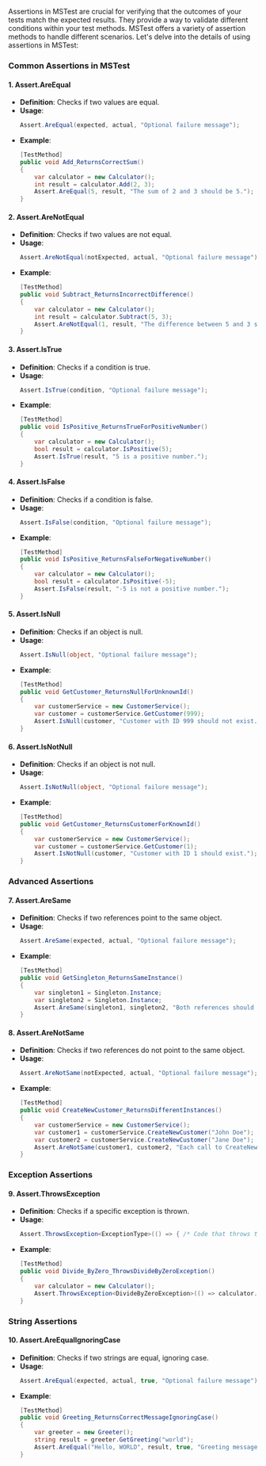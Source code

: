 Assertions in MSTest are crucial for verifying that the outcomes of your tests match the expected results. They provide a way to validate different conditions within your test methods. MSTest offers a variety of assertion methods to handle different scenarios. Let's delve into the details of using assertions in MSTest:

### Common Assertions in MSTest

#### 1. Assert.AreEqual
- **Definition**: Checks if two values are equal.
- **Usage**:
  ```csharp
  Assert.AreEqual(expected, actual, "Optional failure message");
  ```
- **Example**:
  ```csharp
  [TestMethod]
  public void Add_ReturnsCorrectSum()
  {
      var calculator = new Calculator();
      int result = calculator.Add(2, 3);
      Assert.AreEqual(5, result, "The sum of 2 and 3 should be 5.");
  }
  ```

#### 2. Assert.AreNotEqual
- **Definition**: Checks if two values are not equal.
- **Usage**:
  ```csharp
  Assert.AreNotEqual(notExpected, actual, "Optional failure message");
  ```
- **Example**:
  ```csharp
  [TestMethod]
  public void Subtract_ReturnsIncorrectDifference()
  {
      var calculator = new Calculator();
      int result = calculator.Subtract(5, 3);
      Assert.AreNotEqual(1, result, "The difference between 5 and 3 should not be 1.");
  }
  ```

#### 3. Assert.IsTrue
- **Definition**: Checks if a condition is true.
- **Usage**:
  ```csharp
  Assert.IsTrue(condition, "Optional failure message");
  ```
- **Example**:
  ```csharp
  [TestMethod]
  public void IsPositive_ReturnsTrueForPositiveNumber()
  {
      var calculator = new Calculator();
      bool result = calculator.IsPositive(5);
      Assert.IsTrue(result, "5 is a positive number.");
  }
  ```

#### 4. Assert.IsFalse
- **Definition**: Checks if a condition is false.
- **Usage**:
  ```csharp
  Assert.IsFalse(condition, "Optional failure message");
  ```
- **Example**:
  ```csharp
  [TestMethod]
  public void IsPositive_ReturnsFalseForNegativeNumber()
  {
      var calculator = new Calculator();
      bool result = calculator.IsPositive(-5);
      Assert.IsFalse(result, "-5 is not a positive number.");
  }
  ```

#### 5. Assert.IsNull
- **Definition**: Checks if an object is null.
- **Usage**:
  ```csharp
  Assert.IsNull(object, "Optional failure message");
  ```
- **Example**:
  ```csharp
  [TestMethod]
  public void GetCustomer_ReturnsNullForUnknownId()
  {
      var customerService = new CustomerService();
      var customer = customerService.GetCustomer(999);
      Assert.IsNull(customer, "Customer with ID 999 should not exist.");
  }
  ```

#### 6. Assert.IsNotNull
- **Definition**: Checks if an object is not null.
- **Usage**:
  ```csharp
  Assert.IsNotNull(object, "Optional failure message");
  ```
- **Example**:
  ```csharp
  [TestMethod]
  public void GetCustomer_ReturnsCustomerForKnownId()
  {
      var customerService = new CustomerService();
      var customer = customerService.GetCustomer(1);
      Assert.IsNotNull(customer, "Customer with ID 1 should exist.");
  }
  ```

### Advanced Assertions

#### 7. Assert.AreSame
- **Definition**: Checks if two references point to the same object.
- **Usage**:
  ```csharp
  Assert.AreSame(expected, actual, "Optional failure message");
  ```
- **Example**:
  ```csharp
  [TestMethod]
  public void GetSingleton_ReturnsSameInstance()
  {
      var singleton1 = Singleton.Instance;
      var singleton2 = Singleton.Instance;
      Assert.AreSame(singleton1, singleton2, "Both references should point to the same singleton instance.");
  }
  ```

#### 8. Assert.AreNotSame
- **Definition**: Checks if two references do not point to the same object.
- **Usage**:
  ```csharp
  Assert.AreNotSame(notExpected, actual, "Optional failure message");
  ```
- **Example**:
  ```csharp
  [TestMethod]
  public void CreateNewCustomer_ReturnsDifferentInstances()
  {
      var customerService = new CustomerService();
      var customer1 = customerService.CreateNewCustomer("John Doe");
      var customer2 = customerService.CreateNewCustomer("Jane Doe");
      Assert.AreNotSame(customer1, customer2, "Each call to CreateNewCustomer should return a different instance.");
  }
  ```

### Exception Assertions

#### 9. Assert.ThrowsException
- **Definition**: Checks if a specific exception is thrown.
- **Usage**:
  ```csharp
  Assert.ThrowsException<ExceptionType>(() => { /* Code that throws the exception */ });
  ```
- **Example**:
  ```csharp
  [TestMethod]
  public void Divide_ByZero_ThrowsDivideByZeroException()
  {
      var calculator = new Calculator();
      Assert.ThrowsException<DivideByZeroException>(() => calculator.Divide(10, 0));
  }
  ```

### String Assertions

#### 10. Assert.AreEqualIgnoringCase
- **Definition**: Checks if two strings are equal, ignoring case.
- **Usage**:
  ```csharp
  Assert.AreEqual(expected, actual, true, "Optional failure message");
  ```
- **Example**:
  ```csharp
  [TestMethod]
  public void Greeting_ReturnsCorrectMessageIgnoringCase()
  {
      var greeter = new Greeter();
      string result = greeter.GetGreeting("world");
      Assert.AreEqual("Hello, WORLD", result, true, "Greeting message should be case-insensitive.");
  }
  ```

